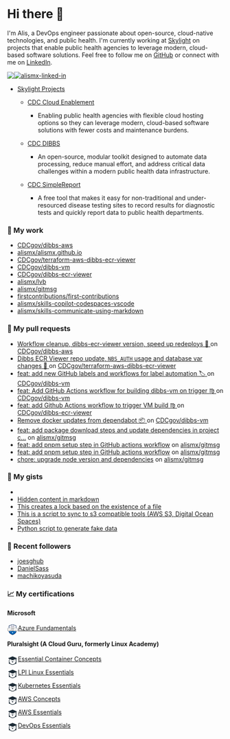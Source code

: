 # Hi there 👋 

I'm Alis, a DevOps engineer passionate about open-source, cloud-native technologies, and public health. I'm currently working at [Skylight](https://skylight.digital) on projects that enable public health agencies to leverage modern, cloud-based software solutions. Feel free to follow me on [GitHub](https://github.com/alismx) or connect with me on [LinkedIn](https://www.linkedin.com/in/alismx). 

[<img align="left" href="https://github.com/alismx" src="https://img.shields.io/badge/GitHub-181717.svg?style=for-the-badge&logo=GitHub&logoColor=white" />](https://github.com/alismx)

[<img alt="alismx-linked-in" src="https://img.shields.io/badge/linkedin-%230077B5.svg?&style=for-the-badge&logo=linkedin&logoColor=white" />](https://www.linkedin.com/in/alismx)<br>

- [Skylight Projects](https://skylight.digital/work/team-member/alis-akers/)

  - [CDC Cloud Enablement](https://skylight.digital/work/experience/cdc-dibbs-cloud-enablement/)
    - Enabling public health agencies with flexible cloud hosting options so they can leverage modern, cloud-based software solutions with fewer costs and maintenance burdens.

  - [CDC DIBBS](https://skylight.digital/work/experience/cdc-dibbs/)
    - An open-source, modular toolkit designed to automate data processing, reduce manual effort, and address critical data challenges within a modern public health data infrastructure.

  - [CDC SimpleReport](https://skylight.digital/work/experience/cdc-simplereport/)
    - A free tool that makes it easy for non-traditional and under-resourced disease testing sites to record results for diagnostic tests and quickly report data to public health departments.

### 🚀 My work

- [CDCgov/dibbs-aws](https://github.com/CDCgov/dibbs-aws)
- [alismx/alismx.github.io](https://github.com/alismx/alismx.github.io)
- [CDCgov/terraform-aws-dibbs-ecr-viewer](https://github.com/CDCgov/terraform-aws-dibbs-ecr-viewer)
- [CDCgov/dibbs-vm](https://github.com/CDCgov/dibbs-vm)
- [CDCgov/dibbs-ecr-viewer](https://github.com/CDCgov/dibbs-ecr-viewer)
- [alismx/lvb](https://github.com/alismx/lvb)
- [alismx/gitmsg](https://github.com/alismx/gitmsg)
- [firstcontributions/first-contributions](https://github.com/firstcontributions/first-contributions)
- [alismx/skills-copilot-codespaces-vscode](https://github.com/alismx/skills-copilot-codespaces-vscode)
- [alismx/skills-communicate-using-markdown](https://github.com/alismx/skills-communicate-using-markdown)

### 🌱 My pull requests

- [Workflow cleanup, dibbs-ecr-viewer version, speed up redeploys 💨 ](https://github.com/CDCgov/dibbs-aws/pull/51) on [CDCgov/dibbs-aws](https://github.com/CDCgov/dibbs-aws)
- [Dibbs ECR Viewer repo update, `NBS_AUTH` usage and database var changes 🎊 ](https://github.com/CDCgov/terraform-aws-dibbs-ecr-viewer/pull/20) on [CDCgov/terraform-aws-dibbs-ecr-viewer](https://github.com/CDCgov/terraform-aws-dibbs-ecr-viewer)
- [feat: add new GitHub labels and workflows for label automation 🏷️ ](https://github.com/CDCgov/dibbs-vm/pull/46) on [CDCgov/dibbs-vm](https://github.com/CDCgov/dibbs-vm)
- [feat: Add GitHub Actions workflow for building dibbs-vm on trigger ♍ ](https://github.com/CDCgov/dibbs-vm/pull/44) on [CDCgov/dibbs-vm](https://github.com/CDCgov/dibbs-vm)
- [feat: add Github Actions workflow to trigger VM build ♍ ](https://github.com/CDCgov/dibbs-ecr-viewer/pull/263) on [CDCgov/dibbs-ecr-viewer](https://github.com/CDCgov/dibbs-ecr-viewer)
- [Remove docker updates from dependabot 📦 ](https://github.com/CDCgov/dibbs-vm/pull/43) on [CDCgov/dibbs-vm](https://github.com/CDCgov/dibbs-vm)
- [feat: add package download steps and update dependencies in project c…](https://github.com/alismx/gitmsg/pull/15) on [alismx/gitmsg](https://github.com/alismx/gitmsg)
- [feat: add pnpm setup step in GitHub actions workflow](https://github.com/alismx/gitmsg/pull/14) on [alismx/gitmsg](https://github.com/alismx/gitmsg)
- [feat: add pnpm setup step in GitHub actions workflow](https://github.com/alismx/gitmsg/pull/13) on [alismx/gitmsg](https://github.com/alismx/gitmsg)
- [chore: upgrade node version and dependencies](https://github.com/alismx/gitmsg/pull/12) on [alismx/gitmsg](https://github.com/alismx/gitmsg)

### 📓 My gists

- [](https://gist.github.com/a8c473968f0d87c0532944017f844363)
- [Hidden content in markdown](https://gist.github.com/cffeb79c933f98279c46906f390fd3a0)
- [This creates a lock based on the existence of a file](https://gist.github.com/6bb524c02a636a478f49d7387f57869b)
- [This is a script to sync to s3 compatible tools (AWS S3, Digital Ocean Spaces)](https://gist.github.com/7a42ab3b5203a9eca579f0a80a9dc63b)
- [Python script to generate fake data](https://gist.github.com/ea13a03b628e2d682334c0adf38400c5)

### 👯 Recent followers

- [joesghub](https://github.com/joesghub)
- [DanielSass](https://github.com/DanielSass)
- [machikoyasuda](https://github.com/machikoyasuda)

### 📈 My certifications

#### Microsoft

[<img align="left" alt="azure-fundamentals" width="25" src="./assets/azurefundamentals.png" />Azure Fundamentals](https://www.credly.com/badges/460c0273-ed19-4f0c-8d38-4ee994dfeb22/public_url)

#### Pluralsight (A Cloud Guru, formerly Linux Academy)

[<img align="left" alt="Essential-Container-Concepts" width="25" src="./assets/linuxacademy.jpeg" />Essential Container Concepts](https://app.pluralsight.com/profile/alismx)

[<img align="left" alt="LPI-Linux-Essentials" width="25" src="./assets/linuxacademy.jpeg" />LPI Linux Essentials](https://app.pluralsight.com/profile/alismx)

[<img align="left" alt="Kubernetes-Essentials" width="25" src="./assets/linuxacademy.jpeg" />Kubernetes Essentials](https://app.pluralsight.com/profile/alismx)

[<img align="left" alt="AWS-Concepts" width="25" src="./assets/linuxacademy.jpeg" />AWS Concepts](https://app.pluralsight.com/profile/alismx)

[<img align="left" alt="AWS-Essentials" width="25" src="./assets/linuxacademy.jpeg" />AWS Essentials](https://app.pluralsight.com/profile/alismx)

[<img align="left" alt="DevOps-Essentials" width="25" src="./assets/linuxacademy.jpeg" />DevOps Essentials](https://app.pluralsight.com/profile/alismx)
